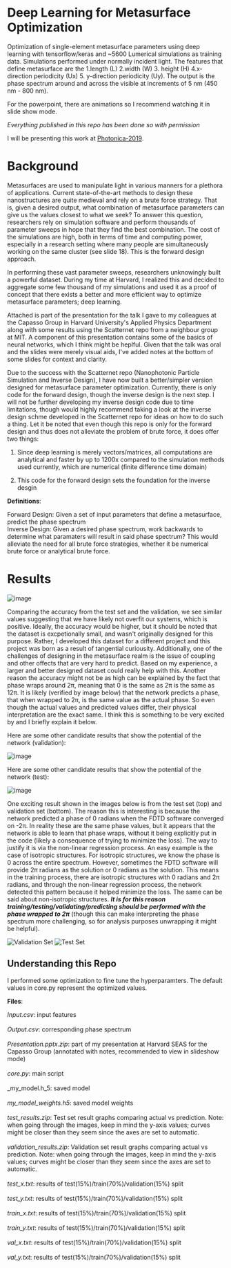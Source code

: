 # Deep Learning for Metasurface Optimization

Optimization of single-element metasurface parameters using deep learning with tensorflow/keras and ~5600 Lumerical simulations as training data. Simulations performed under normally incident light. The features that define metasurface are the 1.length (L) 2.width (W) 3. height (H) 4.x-direction periodicity (Ux) 5. y-direction periodicity (Uy). The output is the phase spectrum around and across the visible at increments of 5 nm (450 nm - 800 nm).

For the powerpoint, there are animations so I recommend watching it in slide show mode.

_Everything published in this repo has been done so with permission_

I will be presenting this work at [Photonica-2019](http://www.photonica.ac.rs/).

# Background

Metasurfaces are used to manipulate light in various manners for a plethora of applications. Current state-of-the-art methods to design these nanostructures are quite medieval and rely on a brute force strategy. That is, given a desired output, what combination of metasurface parameters can give us the values closest to what we seek? To answer this question, researchers rely on simulation software and perform thousands of parameter sweeps in hope that they find the best combination. The cost of the simulations are high, both in terms of time and computing power, especially in a research setting where many people are simultaneously working on the same cluster (see slide 18). This is the forward design approach.

In performing these vast parameter sweeps, researchers unknowingly built a powerful dataset. During my time at Harvard, I realized this and decided to aggregate some few thousand of my simulations and used it as a proof of concept that there exists a better and more efficient way to optimize metasurface parameters; deep learning. 

Attached is part of the presentation for the talk I gave to my colleagues at the Capasso Group in Harvard University's Applied Physics Department along with some results using the Scatternet repo from a neighbour group at MIT. A component of this presentation contains some of the basics of neural networks, which I think might be heplful. Given that the talk was oral and the slides were merely visual aids, I've added notes at the bottom of some slides for context and clarity. 

Due to the success with the Scatternet repo (Nanophotonic Particle Simulation and Inverse Design), I have now built a better/simpler version designed for metasurface parameter optimization. Currently, there is only code for the forward design, though the inverse design is the next step. I will not be further developing my inverse design code due to time limitations, though would highly recommend taking a look at the inverse design schme developed in the Scatternet repo for ideas on how to do such a thing. Let it be noted that even though this repo is only for the forward design and thus does not alleviate the problem of brute force, it does offer two things:

1) Since deep learning is merely vectors/matrices, all computations are analytical and faster by up to 1200x compared to the simulation methods used currently, which are numerical (finite difference time domain)

2) This code for the forward design sets the foundation for the inverse desgin

**Definitions**:

Forward Design: Given a set of input parameters that define a metasurface, predict the phase spectrum <br>
Inverse Design: Given a desired phase spectrum, work backwards to determine what paramaters will result in said phase spectrum? This would alleviate the need for all brute force strategies, whether it be numerical brute force or analytical brute force.


# Results

![image](/Images/Summary.png)


Comparing the accuracy from the test set and the validation, we see similar values suggesting that we have likely not overfit our systems, which is positive. Ideally, the accuracy would be higher, but it should be noted that the dataset is excpetionally small, and wasn't originally designed for this purpose. Rather, I developed this dataset for a different project and this project was born as a result of tangential curiousity. Additionally, one of the challenges of designing in the metasurface realm is the issue of coupling and other offects that are very hard to predict. Based on my experience, a larger and better designed dataset could really help with this. Another reason the accuracy might not be as high can be explained by the fact that phase wraps around 2π, meaning that 0 is the same as 2π is the same as 12π. It is likely (verified by image below) that the network predicts a phase, that when wrapped to 2π, is the same value as the actual phase. So even though the actual values and predicted values differ, their physical interpretation are the exact same. I think this is something to be very excited by and I briefly explain it below.

Here are some other candidate results that show the potential of the network (validation):

![image](/Images/results_validation.png)

Here are some other candidate results that show the potential of the network (test):

![image](/Images/results_test.png)


One exciting result shown in the images below is from the test set (top) and validation set (bottom). The reason this is interesting is because the network predicted a phase of 0 radians when the FDTD software converged on -2π. In reality these are the same phase values, but it appears that the network is able to learn that phase wraps, without it being explicitly put in the code (likely a consequence of trying to minimize the loss). The way to justify it is via the non-linear regression process. An easy example is the case of isotropic structures. For isotropic structures, we know the phase is 0 across the entire spectrum. However, sometimes the FDTD software will provide 2π radians as the solution or 0 radians as the solution. This means in the training process, there are isotropic structures with 0 radians and 2π radians, and through the non-linear regression process, the network detected this pattern because it helped minimize the loss. The same can be said about non-isotropic structures. _**It is for this reason training/testing/validating/predicting should be performed with the phase wrapped to 2π**_ (though this can make interpreting the phase spectrum more challenging, so for analysis purposes unwrapping it might be helpful).


![Validation Set](/Images/val_408.png)
![Test Set](/Images/test_434.png)

## Understanding this Repo

I performed some optimization to fine tune the hyperparamters. The default values in core.py represent the optimized values.

**Files**:

_Input.csv_: input features <br><br>
_Output.csv_: corresponding phase spectrum <br><br>
_Presentation.pptx.zip_: part of my presentation at Harvard SEAS for the Capasso Group (annotated with notes, recommended to view in slideshow mode) <br><br>
_core.py_: main script <br><br>
_my_model.h_5: saved model <br><br>
_my_model_weights.h5_: saved model weights<br><br>
_test_results.zip_: Test set result graphs comparing actual vs prediction. Note: when going through the images, keep in mind the y-axis values; curves might be closer than they seem since the axes are set to automatic. <br><br>
_validation_results.zip_: Validation set result graphs comparing actual vs prediction. Note: when going through the images, keep in mind the y-axis values; curves might be closer than they seem since the axes are set to automatic. <br> <br> 
_test_x.txt_: results of test(15%)/train(70%)/validation(15%) split <br> <br>
_test_y.txt_: results of test(15%)/train(70%)/validation(15%) split <br><br>
_train_x.txt_: results of test(15%)/train(70%)/validation(15%) split <br><br>
_train_y.txt_: results of test(15%)/train(70%)/validation(15%) split <br><br>
_val_x.txt_: results of test(15%)/train(70%)/validation(15%) split <br><br>
_val_y.txt_: results of test(15%)/train(70%)/validation(15%) split <br><br>

